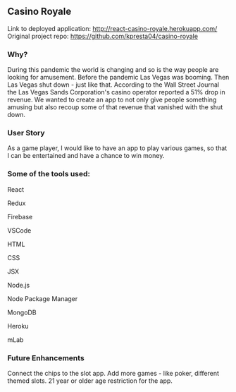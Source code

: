 ## Casino Royale

Link to deployed application: http://react-casino-royale.herokuapp.com/
Original project repo: https://github.com/kpresta04/casino-royale

### Why?

During this pandemic the world is changing and so is the way people are looking for amusement. Before the pandemic Las Vegas was booming. Then Las Vegas shut down - just like that. According to the Wall Street Journal the Las Vegas Sands Corporation's casino operator reported a 51% drop in revenue. We wanted to create an app to not only give people something amusing but also recoup some of that revenue that vanished with the shut down.

### User Story

As a game player, I would like to have an app to play various games, so that I can be entertained and have a chance to win money.

### Some of the tools used:

React

Redux

Firebase

VSCode

HTML

CSS

JSX

Node.js

Node Package Manager

MongoDB

Heroku

mLab


### Future Enhancements

Connect the chips to the slot app.
Add more games - like poker, different themed slots.
21 year or older age restriction for the app.
